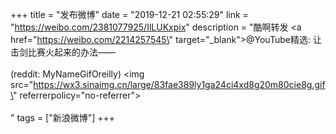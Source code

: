+++
title = "发布微博"
date = "2019-12-21 02:55:29"
link = "https://weibo.com/2381077925/IlLUKxpix"
description = "酷啊转发 <a href=\"https://weibo.com/2214257545\" target=\"_blank\">@YouTube精选</a>: 让击剑比赛火起来的办法——<br><br>(reddit: MyNameGifOreilly) <img src=\"https://wx3.sinaimg.cn/large/83fae389ly1ga24ci4xd8g20m80cie8g.gif\" referrerpolicy=\"no-referrer\"><br><br>"
tags = ["新浪微博"]
+++

